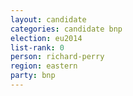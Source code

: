 ```yaml
---
layout: candidate
categories: candidate bnp
election: eu2014
list-rank: 0
person: richard-perry
region: eastern
party: bnp
---
```

